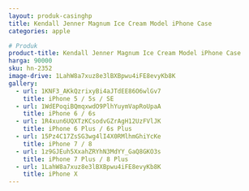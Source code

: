 ```yaml
---
layout: produk-casinghp
title: Kendall Jenner Magnum Ice Cream Model iPhone Case
categories: apple

# Produk
product-title: Kendall Jenner Magnum Ice Cream Model iPhone Case
harga: 90000
sku: hn-2352
image-drive: 1LahW8a7xuz8e3lBXBpwu4iFE8evyKb8K
gallery:
  - url: 1KNF3_AKkQzrixyBi4aJTdEE86O6wlGv7
    title: iPhone 5 / 5s / SE
  - url: 1WdEPoqiBQmqxwdO9PlhYuymVapRoUpaA
    title: iPhone 6 / 6s
  - url: 1R4xun6UQXTzKCsodvGZrAgH12UzFVlJK
    title: iPhone 6 Plus / 6s Plus
  - url: 15Pz4C17ZsSG3wg4lI4X0RMlhmGhiYcKe
    title: iPhone 7 / 8
  - url: 1z9GJEuh5XxahZRYhN3MdYY_GaQ8GKO3s
    title: iPhone 7 Plus / 8 Plus
  - url: 1LahW8a7xuz8e3lBXBpwu4iFE8evyKb8K
    title: iPhone X
---
```

